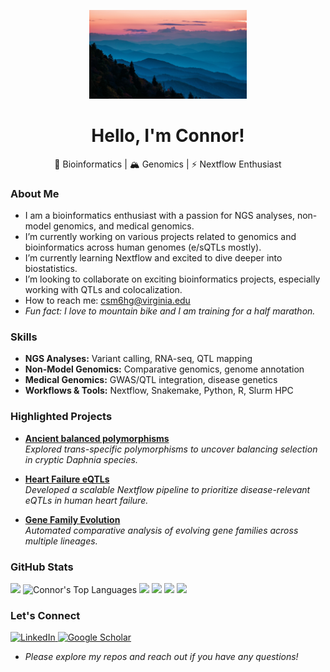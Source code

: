 <p align="center">
  <img src="https://github.com/connor122721/connor122721/blob/main/blue-ridge-1920x1080-10946.jpg" alt="Blue Ridge Mountains" width="50%" />
</p>

<h1 align="center">Hello, I'm Connor! </h1>
<p align="center">
  🧬 Bioinformatics | 🏔️ Genomics | ⚡ Nextflow Enthusiast
</p>

### About Me
- I am a bioinformatics enthusiast with a passion for NGS analyses, non-model genomics, and medical genomics.
- I’m currently working on various projects related to genomics and bioinformatics across human genomes (e/sQTLs mostly).
- I’m currently learning Nextflow and excited to dive deeper into biostatistics.
- I’m looking to collaborate on exciting bioinformatics projects, especially working with QTLs and colocalization.
- How to reach me: csm6hg@virginia.edu
- *Fun fact: I love to mountain bike and I am training for a half marathon.*
  
### Skills
- **NGS Analyses:** Variant calling, RNA-seq, QTL mapping  
- **Non-Model Genomics:** Comparative genomics, genome annotation  
- **Medical Genomics:** GWAS/QTL integration, disease genetics  
- **Workflows & Tools:** Nextflow, Snakemake, Python, R, Slurm HPC  

### Highlighted Projects
- [**Ancient balanced polymorphisms**](https://github.com/connor122721/SharedPolymorphismsDaphnia)  
  *Explored trans-specific polymorphisms to uncover balancing selection in cryptic Daphnia species.*  

- [**Heart Failure eQTLs**](https://github.com/connor122721/nextflow_dna)  
  *Developed a scalable Nextflow pipeline to prioritize disease-relevant eQTLs in human heart failure.*  

- [**Gene Family Evolution**](https://github.com/connor122721/GeneFamilyEvolution)  
  *Automated comparative analysis of evolving gene families across multiple lineages.*
  
### GitHub Stats
![](http://github-profile-summary-cards.vercel.app/api/cards/profile-details?username=connor122721&theme=solarized)
![Connor's Top Languages](https://github-readme-stats.vercel.app/api/top-langs/?username=connor122721&hide=javascript,html&layout=donut&langs_count=6&theme=solarized-light)
![](http://github-profile-summary-cards.vercel.app/api/cards/repos-per-language?username=connor122721&theme=solarized&langs_count=5)
![](http://github-profile-summary-cards.vercel.app/api/cards/most-commit-language?username=connor122721&theme=solarized&langs_count=5)
![](http://github-profile-summary-cards.vercel.app/api/cards/stats?username=connor122721&theme=solarized&)
![](http://github-profile-summary-cards.vercel.app/api/cards/productive-time?username=connor122721&theme=solarized&utcOffset=-5)

### Let's Connect

<p align="left">
  <a href="https://www.linkedin.com/in/connor-sean-murray/" target="_blank">
    <img src="https://img.shields.io/badge/LinkedIn-0A66C2?style=for-the-badge&logo=linkedin&logoColor=white" alt="LinkedIn"/>
  </a>
  <a href="https://scholar.google.com/citations?user=4RQZpDkAAAAJ&hl=en" target="_blank">
    <img src="https://img.shields.io/badge/Google%20Scholar-4285F4?style=for-the-badge&logo=google-scholar&logoColor=white" alt="Google Scholar"/>
  </a>
</p>

- *Please explore my repos and reach out if you have any questions!*
